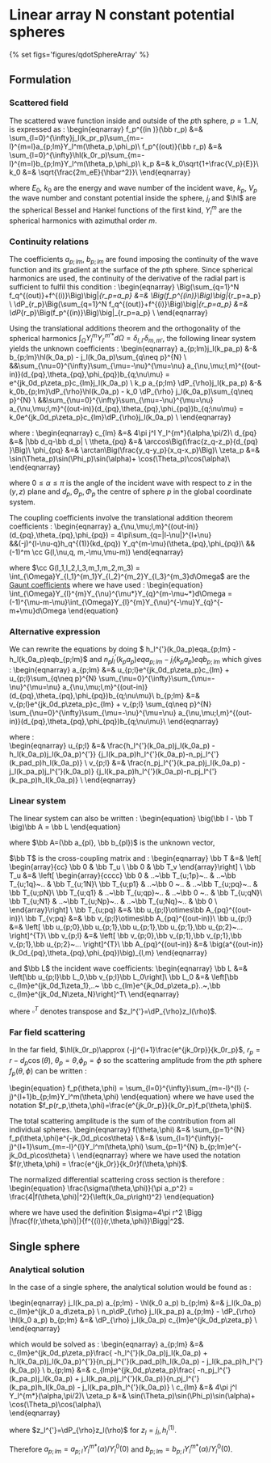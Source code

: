# Linear array N constant potential spheres
{% set figs='figures/qdotSphereArray' %}

## Formulation
### Scattered field
The scattered wave function inside and outside of the $p$th sphere, $p=1..N$, is expressed as :
\begin{eqnarray}
  f_p^{(in )}(\bb r_p) &=& \sum_{l=0}^{\infty}j_l(k_pr_p)\sum_{m=-l}^{m=l}a_{p;lm}Y_l^m(\theta_p,\phi_p)\\
  f_p^{(out)}(\bb r_p) &=& \sum_{l=0}^{\infty}\hl(k_0r_p)\sum_{m=-l}^{m=l}b_{p;lm}Y_l^m(\theta_p,\phi_p)\\
  k_p &=& k_0\sqrt{1+\frac{V_p}{E}}\\
  k_0 &=& \sqrt{\frac{2m_eE}{\hbar^2}}\\
\end{eqnarray}

where $E_0$, $k_0$ are the energy and wave number of the incident wave, $k_p$, $V_p$ the wave number and constant potential inside the sphere,
$j_l$ and $\hl$ are the spherical Bessel and Hankel functions of the first kind, $Y_l^m$ are the spherical harmonics with azimuthal order $m$.


### Continuity relations

The coefficients $a_{p;lm}$, $b_{p;lm}$ are found imposing the continuity of the wave function and its gradient at the surface of the $p$th sphere.
Since spherical harmonics are used, the continuity of the derivative of the radial part is sufficient to fulfil this condition :
\begin{eqnarray}
      \Big(\sum_{q=1}^N f_q^{(out)}+f^{(i)}\Big)\big|_{r_p=a_p}
  &=& \Big(f_p^{(in)}\Big)\big|_{r_p=a_p} \\
      \dP_{r_p}\Big(\sum_{q=1}^N f_q^{(out)}+f^{(i)}\Big)\big|_{r_p=a_p}
  &=& \dP_{r_p}\Big(f_p^{(in)}\Big)\big|_{r_p=a_p} \\
\end{eqnarray}

Using the translational additions theorem and the orthogonality of the spherical harmonics $\int_{\Omega} Y_{l}^{m}Y_{l'}^{m'*}d\Omega=\delta_{l,l'}\delta_{m,m'}$,
the following linear system yields the unknown coefficients :
\begin{eqnarray}
  a_{p;lm}j_l(k_pa_p)
    &-& b_{p;lm}\hl(k_0a_p)
    - j_l(k_0a_p)\sum_{q\neq p}^{N} \\
      &&\sum_{\nu=0}^{\infty}\sum_{\mu=-\nu}^{\mu=\nu}
      a_{\nu,\mu;l,m}^{(out-in)}(d_{pq},\theta_{pq},\phi_{pq})b_{q;\nu\mu}
      = e^{jk_0d_p\zeta_p}c_{lm}j_l(k_0a_p) \\
  k_p a_{p;lm} \dP_{\rho}j_l(k_pa_p)
    &-& k_0b_{p;lm}\dP_{\rho}\hl(k_0a_p) - k_0 \dP_{\rho} j_l(k_0a_p)\sum_{q\neq p}^{N} \\
    &&\sum_{\nu=0}^{\infty}\sum_{\mu=-\nu}^{\mu=\nu}
      a_{\nu,\mu;l,m}^{(out-in)}(d_{pq},\theta_{pq},\phi_{pq})b_{q;\nu\mu}
      = k_0e^{jk_0d_p\zeta_p}c_{lm}\dP_{\rho}j_l(k_0a_p) \\
\end{eqnarray}

where :
\begin{eqnarray}
  c_{lm}  &=& 4\pi j^l Y_l^{m*}(\alpha,\pi/2)\\
  d_{pq}  &=& |\bb d_q-\bb d_p| \\
  \theta_{pq} &=& \arccos\Big(\frac{z_q-z_p}{d_{pq} }\Big)\\
  \phi_{pq}   &=& \arctan\Big(\frac{y_q-y_p}{x_q-x_p}\Big)\\
  \zeta_p     &=& \sin(\Theta_p)\sin(\Phi_p)\sin(\alpha)+
                \cos(\Theta_p)\cos(\alpha)\\
\end{eqnarray}

where $0\le\alpha\le\pi$ is the angle of the incident wave with respect to $z$ in the $(y,z)$ plane and $d_p,\Theta_p,\Phi_p$ the centre of sphere $p$ in the global coordinate system.

The coupling coefficients involve the translational addition theorem coefficients :
\begin{eqnarray}
  a_{\nu,\mu;l,m}^{(out-in)}(d_{pq},\theta_{pq},\phi_{pq})
    = 4\pi\sum_{q=|l-\nu|}^{l+\nu}  
      &&(-j)^{l-\nu-q}h_q^{(1)}(kd_{pq}) Y_q^{m-\mu}(\theta_{pq},\phi_{pq})\\
       &&(-1)^m \cc G(l,\nu,q, m,-\mu,\mu-m))
\end{eqnarray}

where
$\cc G(l_1,l_2,l_3,m_1,m_2,m_3) =
\int_{\Omega}Y_{l_1}^{m_1}Y_{l_2}^{m_2}Y_{l_3}^{m_3}d\Omega$
are the [Gaunt coefficients](https://doc.sagemath.org/html/en/reference/functions/sage/functions/wigner.html) where we have used :
\begin{equation}
  \int_{\Omega}Y_{l}^{m}Y_{\nu}^{\mu*}Y_{q}^{m-\mu~*}d\Omega =
(-1)^{\mu-m-\mu}\int_{\Omega}Y_{l}^{m}Y_{\nu}^{-\mu}Y_{q}^{-m+\mu}d\Omega
\end{equation}

### Alternative expression
We can rewrite the equations by doing
$   h_l^{'}(k_0a_p)eqa_{p;lm} - h_l(k_0a_p)eqb_{p;lm}$ and
$n_pj_l^{'}(k_pa_p)eqa_{p;lm} - j_l(k_pa_p)eqb_{p;lm}$
which gives :
\begin{eqnarray}
  a_{p;lm} &=& u_{p;l}e^{jk_0d_p\zeta_p}c_{lm} + u_{p;l}\sum_{q\neq p}^{N}
      \sum_{\nu=0}^{\infty}\sum_{\mu=-\nu}^{\mu=\nu}
      a_{\nu,\mu;l,m}^{(out-in)}(d_{pq},\theta_{pq},\phi_{pq})b_{q;\nu\mu}\\
  b_{p;lm} &=& v_{p;l}e^{jk_0d_p\zeta_p}c_{lm} + v_{p;l} \sum_{q\neq p}^{N}
      \sum_{\nu=0}^{\infty}\sum_{\mu=-\nu}^{\mu=\nu}
      a_{\nu,\mu;l,m}^{(out-in)}(d_{pq},\theta_{pq},\phi_{pq})b_{q;\nu\mu}\\
\end{eqnarray}

where :  
\begin{eqnarray}
  u_{p;l} &=& \frac{h_l^{'}(k_0a_p)j_l(k_0a_p) - h_l(k_0a_p)j_l(k_0a_p)^{'}}
    {j_l(k_pa_p)h_l^{'}(k_0a_p)-n_pj_l^{'}(k_pad_p)h_l(k_0a_p)} \\
  v_{p;l} &=& \frac{n_pj_l^{'}(k_pa_p)j_l(k_0a_p) - j_l(k_pa_p)j_l^{'}(k_0a_p)}
    {j_l(k_pa_p)h_l^{'}(k_0a_p)-n_pj_l^{'}(k_pa_p)h_l(k_0a_p)} \\
\end{eqnarray}


### Linear system
The linear system can also be written :
\begin{equation}
  \big(\bb I - \bb T \big)\bb A = \bb L
\end{equation}

where $\bb A=(\bb a_{pl}, \bb b_{pl})$ is the unknown vector,

$\bb T$ is the cross-coupling matrix and :
\begin{eqnarray}
\bb T &=& \left[
  \begin{array}{cc}
    \bb 0 & \bb T_u  \\
    \bb 0 & \bb T_v
  \end{array}\right] \\
\bb T_u &=& \left[
  \begin{array}{cccc}
    \bb 0        & ..~\bb T_{u;1p}~.. & ..~\bb T_{u;1q}~.. & \bb T_{u;1N}\\
    \bb T_{u;p1} & ..~\bb 0       ~.. & ..~\bb T_{u;pq}~.. & \bb T_{u;pN}\\
    \bb T_{u;q1} & ..~\bb T_{u;qp}~.. & ..~\bb 0       ~.. & \bb T_{u;qN}\\
    \bb T_{u;N1} & ..~\bb T_{u;Np}~.. & ..~\bb T_{u;Nq}~.. & \bb 0       \\
  \end{array}\right] \\
  \bb T_{u;pq} &=& \bb u_{p;l}\otimes\bb A_{pq}^{(out-in)}\\
  \bb T_{v;pq} &=& \bb v_{p;l}\otimes\bb A_{pq}^{(out-in)}\\
  \bb u_{p;l} &=& \left[ \bb u_{p;0},\bb u_{p;1},\bb u_{p;1},\bb u_{p;1},\bb u_{p;2}~... \right]^{T}\\
  \bb v_{p;l} &=& \left[ \bb v_{p;0},\bb v_{p;1},\bb v_{p;1},\bb v_{p;1},\bb u_{p;2}~... \right]^{T}\\
  \bb A_{pq}^{(out-in)} &=& \big(a^{(out-in)}(k_0d_{pq},\theta_{pq},\phi_{pq})\big)_{l,m}
\end{eqnarray}

and $\bb L$ the incident wave coefficients:
\begin{eqnarray}
\bb L   &=& \left[\bb u_{p;l}\bb L_0,\bb v_{p;l}\bb L_0\right]\\
\bb L_0 &=& \left[\bb c_{lm}e^{jk_0d_1\zeta_1},..~
  \bb c_{lm}e^{jk_0d_p\zeta_p}..~,\bb c_{lm}e^{jk_0d_N\zeta_N}\right]^T\\
\end{eqnarray}

where $\square^T$ denotes transpose and $z_l^{'}=\dP_{\rho}z_l(\rho)$.

### Far field scattering
In the far field,
$\hl(k_0r_p)\approx (-j)^{l+1}\frac{e^{jk_0rp}}{k_0r_p}$, $r_p=r-d_p\cos(\theta)$, $\theta_p=\theta$,$\phi_p=\phi$
so the scattering amplitude from the $pth$ sphere $f_p(\theta,\phi)$  can be written :  

\begin{equation}
  f_p(\theta,\phi) = \sum_{l=0}^{\infty}\sum_{m=-l}^{l} (-j)^{l+1}b_{p;lm}Y_l^m(\theta,\phi)
\end{equation}
where we have used the notation $f_p(r_p,\theta,\phi)=\frac{e^{jk_0r_p}}{k_0r_p}f_p(\theta,\phi)$.

The total scattering amplitude is the sum of the contribution from all individual spheres.
\begin{eqnarray}
  f(\theta,\phi) &=& \sum_{p=1}^{N} f_p(\theta,\phi)e^{-jk_0d_p\cos\theta} \\
                 &=& \sum_{l=1}^{\infty}(-j)^{l+1}\sum_{m=-l}^{l}Y_l^m(\theta,\phi)
                      \sum_{p=1}^{N} b_{p;lm}e^{-jk_0d_p\cos\theta} \\
\end{eqnarray}
where we have used the notation $f(r,\theta,\phi) = \frac{e^{jk_0r}}{k_0r}f(\theta,\phi)$.

The normalized differential scattering cross section is therefore :
\begin{equation}
  \frac{\sigma(\theta,\phi)}{\pi a_p^2} = \frac{4|f(\theta,\phi)|^2}{\left(k_0a_p\right)^2}
\end{equation}

where we have used the definition $\sigma=4\pi r^2 \Bigg |\frac{f(r,\theta,\phi)|}{f^{(i)}(r,\theta,\phi)}\Bigg|^2$.






## Single sphere
### Analytical solution

In the case of a single sphere, the analytical solution would be found as :

\begin{eqnarray}
  j_l(k_pa_p) a_{p;lm} - \hl(k_0 a_p) b_{p;lm}
    &=& j_l(k_0a_p) c_{lm}e^{jk_0 a_d\zeta_p} \\
  n_p\dP_{\rho} j_l(k_pa_p) a_{p;lm} - \dP_{\rho} \hl(k_0 a_p) b_{p;lm}
    &=& \dP_{\rho} j_l(k_0a_p) c_{lm}e^{jk_0d_p\zeta_p} \\
\end{eqnarray}

which would be solved as :
\begin{eqnarray}
  a_{p;lm} &=& c_{lm}e^{jk_0d_p\zeta_p}\frac{
    -h_l^{'}(k_0a_p)j_l(k_0a_p) + h_l(k_0a_p)j_l(k_0a_p)^{'}}{n_pj_l^{'}(k_pad_p)h_l(k_0a_p) - j_l(k_pa_p)h_l^{'}(k_0a_p)} \\
  b_{p;lm} &=& c_{lm}e^{jk_0d_p\zeta_p}\frac{
    -n_pj_l^{'}(k_pa_p)j_l(k_0a_p) + j_l(k_pa_p)j_l^{'}(k_0a_p)}{n_pj_l^{'}(k_pa_p)h_l(k_0a_p) - j_l(k_pa_p)h_l^{'}(k_0a_p)} \\
  c_{lm}  &=& 4\pi j^l Y_l^{m*}(\alpha,\pi/2)\\
  \zeta_p &=& \sin(\Theta_p)\sin(\Phi_p)\sin(\alpha)+
                \cos(\Theta_p)\cos(\alpha)\\    
\end{eqnarray}

where $z_l^{'}=\dP_{\rho}z_l(\rho)$ for $z_l=j_l,h_l^{(1)}$.

Therefore $a_{p;lm}=a_{p;l}Y_l^{m*}(\alpha)/Y_l^{0}(0)$ and
$b_{p;lm}=b_{p;l}Y_l^{m*}(\alpha)/Y_l^{0}(0)$.
